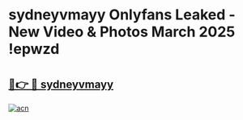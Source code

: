 # sydneyvmayy Onlyfans Leaked - New Video & Photos March 2025 !epwzd

# <h2><a href="https://7tyltg.iuczelnia.edu.pl?title=sydneyvmayy&ref=epwzd">🔗👉 🔴 sydneyvmayy</a></h2>

[![acn](https://github.com/user-attachments/assets/0f9c940e-d8b0-45ae-aac7-cd30a18b3e1c)](https://7tyltg.iuczelnia.edu.pl?title=sydneyvmayy&ref=epwzd)

